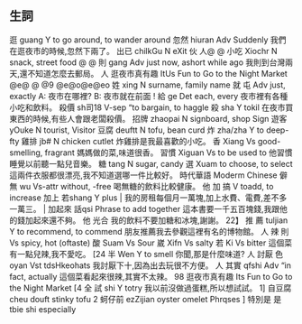 ## 生詞
逛                  guang                      Y            to go around, to wander around
忽然           hiuran                  Adv         Suddenly
我們在逛夜市的時候,忽然下兩了。
出已       chilkGu          N      eXit
伙
人@
@    小吃             Xiochr                    N            snack, street food
@
@
則                    gang                        Adv          just now, ashort while ago
我則到台灣兩天,還不知道怎麼去郵局。
人
逛夜市真有趣
ItUs Fun to Go to the Night Market
@e@ @ @9 @e@o@e@eo
姓      xing         N    surname, family name
就                 屯                         Adv        just, exactly
A: 夜市在哪裡?
B: 夜市就在前面 !
給                 ge                          Det         each, every
夜市裡有各種小吃和飲料。
殺價              sh司18                     V-sep “to bargain, to haggle
殺                   sha                             Y            tokil
在夜市買東西的時候,有些人會跟老闆殺價。
招牌              zhaopai                      N            signboard, shop Sign
遊客            yOuke                      N          tourist, Visitor
豆腐     deuftt        N    tofu, bean curd
炸                 zha/zha                    Y          to deep-fty
雞排              jb#                            N            chicken cutlet
炸雞排是我最喜歡的小吃。
香                  Xiang                      Vs          good-smelling, fragrant
媽媽做的菜,味道很香。
習慣     Xiguan        Vs    to be used to
他習慣睡覺以前聽一點兒音樂。
糖                 tang                        N          sugar, candy
選                  Xuam           to choose, to select
這兩件衣服都很漂亮,我不知道選哪一件比較好。
時代華語
Moderm Chinese
僻 無                wu                     Vs-attr without, -free
            喝無糖的飲料比較健康。
他 加               搞                         V toadd, to increase
加上           若shang                 Y         plus
|           我的房租每個月一萬塊,加上水費、電費,差不多一萬三。
|         加起來 話qsi      Phrase to add together
     這本書要一千五百塊錢,我跟他的錢加起來還不夠。
他 光合
我的飲料不要加糖和冰塊,謝謝。
22】   推 薦            tuljian                    Y         to recommend, to commend
朋友推薦我去參觀這裡有名的博物館。
人 辣                則                         Vs spicy, hot (oftaste)
酸               Suam                     Vs         Sour
崴               Xifn                      Vs         salty
若                Ki                        Vs         bitter
這個菜有一點兒辣,我不愛吃。
[24   半                Wen                      Y         to smell
你聞,那是什麼味道?
人 討厭             色oyan                     Vst tdsHkeohats
我討厭下十,因為出去玩很不方便。
人 其實            qfshi                     Adv “in fact, actually
這個菜看起來很辣,其實不太辣。
98
逛夜市真有趣
Its Fun to Go to the Night Market   [4
全  試        shi             Y     totry
我以前沒做過蛋糕,所以想試試。
1] 自豆腐            cheu douft stinky tofu
2 蚵仔前              ezZijian               oyster omelet
Phrqses
]      特別是 是           tbie shi           especially
